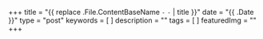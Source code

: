 +++
title = "{{ replace .File.ContentBaseName `-` `-` | title }}"
date = "{{ .Date }}"
type = "post"
keywords = [ ]
description = ""
tags = [ ]
featuredImg = ""
+++
